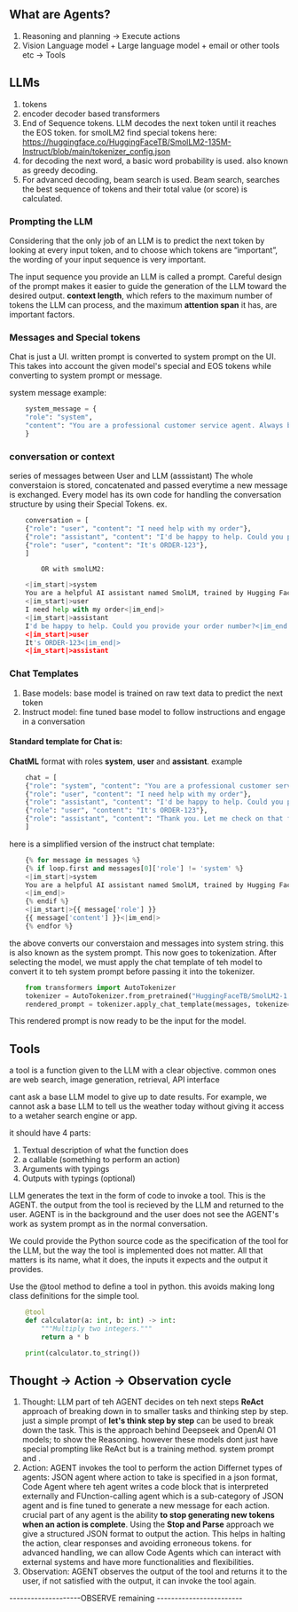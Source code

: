 ## What are Agents?
1. Reasoning and planning -> Execute actions
2. Vision Language model + Large language model + email or other tools etc -> Tools

## LLMs
1. tokens
2. encoder decoder based transformers
3. End of Sequence tokens. LLM decodes the next token until it reaches the EOS token.
for smolLM2 find special tokens here: https://huggingface.co/HuggingFaceTB/SmolLM2-135M-Instruct/blob/main/tokenizer_config.json
4. for decoding the next word, a basic word probability is used. also known as greedy decoding.
5. For advanced decoding, beam search is used. Beam search, searches the best sequence of tokens and their total value (or score) is calculated. 

### Prompting the LLM
Considering that the only job of an LLM is to predict the next token by looking at every input token, and to choose which tokens are “important”, the wording of your input sequence is very important.

The input sequence you provide an LLM is called a prompt. Careful design of the prompt makes it easier to guide the generation of the LLM toward the desired output. **context length**, which refers to the maximum number of tokens the LLM can process, and the maximum **attention span** it has, are important factors. 

### Messages and Special tokens
Chat is just a UI. written prompt is converted to system prompt on the UI. This takes into account the given model's special and EOS tokens while converting to system prompt or message.

system message example: 
```python
    system_message = {
    "role": "system",
    "content": "You are a professional customer service agent. Always be polite, clear, and helpful."
    }
```
### conversation or context
series of messages between User and LLM (asssistant)
The whole converstaion is stored, concatenated and passed everytime a new message is exchanged. 
Every model has its own code for handling the conversation structure by using their Special Tokens.
ex. 
```python
    conversation = [
    {"role": "user", "content": "I need help with my order"},
    {"role": "assistant", "content": "I'd be happy to help. Could you provide your order number?"},
    {"role": "user", "content": "It's ORDER-123"},
    ]
```
            OR with smolLM2:
```python
    <|im_start|>system
    You are a helpful AI assistant named SmolLM, trained by Hugging Face<|im_end|>
    <|im_start|>user
    I need help with my order<|im_end|>
    <|im_start|>assistant
    I'd be happy to help. Could you provide your order number?<|im_end|>
    <|im_start|>user
    It's ORDER-123<|im_end|>
    <|im_start|>assistant
```

### Chat Templates
1. Base models: base model is trained on raw text data to predict the next token
2. Instruct model: fine tuned base model to follow instructions and engage in a conversation

#### Standard template for Chat is:
**ChatML** format with roles **system**, **user** and **assistant**. example
```python
    chat = [
    {"role": "system", "content": "You are a professional customer service agent. Always be polite, clear, and helpful."},
    {"role": "user", "content": "I need help with my order"},
    {"role": "assistant", "content": "I'd be happy to help. Could you provide your order number?"},
    {"role": "user", "content": "It's ORDER-123"},
    {"role": "assistant", "content": "Thank you. Let me check on that for you."},
    ]
```
here is a simplified version of the instruct chat template:
```python
    {% for message in messages %}
    {% if loop.first and messages[0]['role'] != 'system' %}
    <|im_start|>system
    You are a helpful AI assistant named SmolLM, trained by Hugging Face
    <|im_end|>
    {% endif %}
    <|im_start|>{{ message['role'] }}
    {{ message['content'] }}<|im_end|>
    {% endfor %}
```
the above converts our converstaion and messages into system string. this is also known as the system prompt. This now goes to tokenization. 
After selecting the model, we must apply the chat template of teh model to convert it to teh system prompt before passing it into the tokenizer. 
```python
    from transformers import AutoTokenizer
    tokenizer = AutoTokenizer.from_pretrained("HuggingFaceTB/SmolLM2-1.7B-Instruct")
    rendered_prompt = tokenizer.apply_chat_template(messages, tokenize=False, add_generation_prompt=True)
```
This rendered prompt is now ready to be the input for the model. 


## Tools
a tool is a function given to the LLM with a clear objective. 
common ones are web search, image generation, retrieval, API interface

cant ask a base LLM model to give up to date results. For example, we cannot ask a base LLM to tell us the weather today without giving it access to a wetaher search engine or app. 

it should have 4 parts:
1. Textual description of what the function does
2. a callable (something to perform an action)
3. Arguments with typings
4. Outputs with typings (optional)

LLM generates the text in the form of code to invoke a tool. This is the AGENT. the output from the tool is recieved by the LLM and returned to the user. AGENT is in the background and the user does not see the AGENT's work as system prompt as in the normal conversation. 

We could provide the Python source code as the specification of the tool for the LLM, but the way the tool is implemented does not matter. All that matters is its name, what it does, the inputs it expects and the output it provides.

Use the @tool method to define a tool in python. this avoids making long class definitions for the simple tool. 
```python
    @tool
    def calculator(a: int, b: int) -> int:
        """Multiply two integers."""
        return a * b

    print(calculator.to_string())
```

## Thought -> Action -> Observation cycle
1. Thought: LLM part of teh AGENT decides on teh next steps
     **ReAct** approach of breaking down in to smaller tasks and thinking step by step. just a simple prompt of **let's think step by step** can be used to break down the task. This is the approach behind Deepseek and OpenAI O1 models; to show the Reasoning. however these models dont just have special prompting like ReAct but is a training method. system prompt <think> and </think>.
2. Action: AGENT invokes the tool to perform the action
    Differnet types of agents: JSON agent where action to take is specified in a json format, Code Agent where teh agent writes a code block that is interpreted externally and FUnction-calling agent which is a sub-category of JSON agent and is fine tuned to generate a new message for each action. crucial part of any agent is the ability **to stop generating new tokens when an action is complete**. Using the **Stop and Parse** approach we give a structured JSON format to output the action. This helps in halting the action, clear responses and avoiding erroneous tokens. for advanced handling, we can allow Code Agents which can interact with external systems and have more functionalities and flexibilities. 
3. Observation: AGENT observes the output of the tool and returns it to the user, if not satisfied with the output, it can invoke the tool again.

--------------------OBSERVE remaining ------------------------
